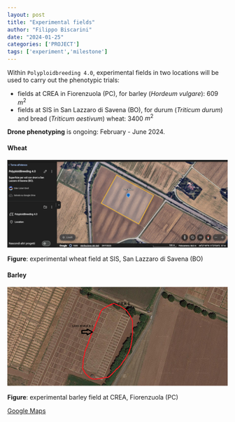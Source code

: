 ```yaml
---
layout: post
title: "Experimental fields"
author: "Filippo Biscarini"
date: "2024-01-25"
categories: ['PROJECT']
tags: ['experiment','milestone']
---
```


Within `Polyploidbreeding 4.0`, experimental fields in two locations will be used to carry out the phenotypic trials: 

- fields at CREA in Fiorenzuola (PC), for barley (*Hordeum vulgare*): 609 $m^2$
- fields at SIS in San Lazzaro di Savena (BO), for durum (*Triticum durum*) and bread (*Triticum aestivum*) wheat: 3400 $m^2$

**Drone phenotyping** is ongoing: February - June 2024.

#### Wheat

<a href="/assets/img/posts/Location_Campo_San_Lazzaro.png"><img src="/assets/img/posts/Location_Campo_San_Lazzaro.png" alt="San Lazzaro"></a>
<div class="caption"><b>Figure</b>: experimental wheat field at SIS, San Lazzaro di Savena (BO)</div>

#### Barley

<a href="/assets/img/posts/barley_field.png"><img src="/assets/img/posts/barley_field.png" alt="Fiorenzuola"></a>
<div class="caption"><b>Figure</b>: experimental barley field at CREA, Fiorenzuola (PC)</div>

[Google Maps](https://www.google.com/maps/@44.9244859,9.891036,202m/data=!3m1!1e3?authuser=0&entry=ttu)



